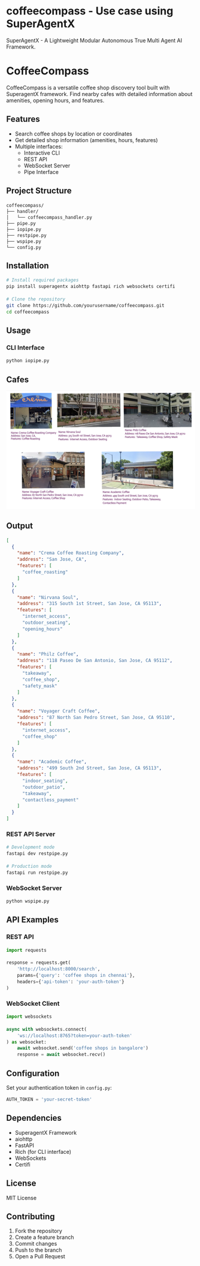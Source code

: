 # coffeecompass - Use case using SuperAgentX

SuperAgentX - A Lightweight Modular Autonomous True Multi Agent AI Framework.


# CoffeeCompass

CoffeeCompass is a versatile coffee shop discovery tool built with SuperagentX framework. Find nearby cafes with detailed information about amenities, opening hours, and features.

## Features

- Search coffee shops by location or coordinates
- Get detailed shop information (amenities, hours, features)
- Multiple interfaces:
  - Interactive CLI
  - REST API
  - WebSocket Server
  - Pipe Interface

## Project Structure
```
coffeecompass/
├── handler/
│   └── coffeecompass_handler.py
├── pipe.py
├── iopipe.py
├── restpipe.py
├── wspipe.py
└── config.py
```

## Installation

```bash
# Install required packages
pip install superagentx aiohttp fastapi rich websockets certifi

# Clone the repository
git clone https://github.com/yourusername/coffeecompass.git
cd coffeecompass
```

## Usage

### CLI Interface
```bash
python iopipe.py
```

## Cafes 
![Cafe Search Results](screens.png)

## Output
```json
[
  {
    "name": "Crema Coffee Roasting Company",
    "address": "San Jose, CA",
    "features": [
      "coffee_roasting"
    ]
  },
  {
    "name": "Nirvana Soul",
    "address": "315 South 1st Street, San Jose, CA 95113",
    "features": [
      "internet_access",
      "outdoor_seating",
      "opening_hours"
    ]
  },
  {
    "name": "Philz Coffee",
    "address": "118 Paseo De San Antonio, San Jose, CA 95112",
    "features": [
      "takeaway",
      "coffee_shop",
      "safety_mask"
    ]
  },
  {
    "name": "Voyager Craft Coffee",
    "address": "87 North San Pedro Street, San Jose, CA 95110",
    "features": [
      "internet_access",
      "coffee_shop"
    ]
  },
  {
    "name": "Academic Coffee",
    "address": "499 South 2nd Street, San Jose, CA 95113",
    "features": [
      "indoor_seating",
      "outdoor_patio",
      "takeaway",
      "contactless_payment"
    ]
  }
]
```

### REST API Server
```bash
# Development mode
fastapi dev restpipe.py

# Production mode
fastapi run restpipe.py
```

### WebSocket Server
```bash
python wspipe.py
```

## API Examples

### REST API
```python
import requests

response = requests.get(
    'http://localhost:8000/search',
    params={'query': 'coffee shops in chennai'},
    headers={'api-token': 'your-auth-token'}
)
```

### WebSocket Client
```python
import websockets

async with websockets.connect(
    'ws://localhost:8765?token=your-auth-token'
) as websocket:
    await websocket.send('coffee shops in bangalore')
    response = await websocket.recv()
```

## Configuration

Set your authentication token in `config.py`:
```python
AUTH_TOKEN = 'your-secret-token'
```

## Dependencies

- SuperagentX Framework
- aiohttp
- FastAPI
- Rich (for CLI interface)
- WebSockets
- Certifi

## License

MIT License

## Contributing

1. Fork the repository
2. Create a feature branch
3. Commit changes
4. Push to the branch
5. Open a Pull Request

 

